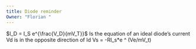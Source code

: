 ```yaml
---
title: Diode reminder
Owner: "Florian "
---
```

$I_D = I_S e^{\frac{V_D}{mV_T}}$
Is the equation of an ideal diode’s current
Vd is in the opposite direction of Id
Vs = -RI_s*e ^ (Ve/mV_t)